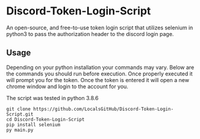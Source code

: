 # Discord-Token-Login-Script
An open-source, and free-to-use token login script that utilizes selenium in python3 to pass the authorization header to the discord login page.

## Usage

Depending on your python installation your commands may vary. 
Below are the commands you should run before execution.
Once properly executed it will prompt you for the token. 
Once the token is entered it will open a new chrome window and login to the account for you.

The script was tested in python 3.8.6

```
git clone https://github.com/LocalsGitHub/Discord-Token-Login-Script.git
cd Discord-Token-Login-Script
pip install selenium
py main.py
```
